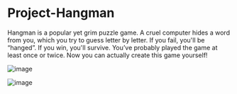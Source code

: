 # Project-Hangman
Hangman is a popular yet grim puzzle game. A cruel computer hides a word from you, which you try to guess letter by letter. If you fail, you'll be “hanged”. If you win, you'll survive. You’ve probably played the game at least once or twice. Now you can actually create this game yourself!

![image](https://user-images.githubusercontent.com/89107827/166143883-12fa13aa-a0b3-42b7-bd99-bad6145472c5.png)

![image](https://user-images.githubusercontent.com/89107827/166144082-2b441cdb-85f6-4d9a-8c31-930390fbbf1f.png)
